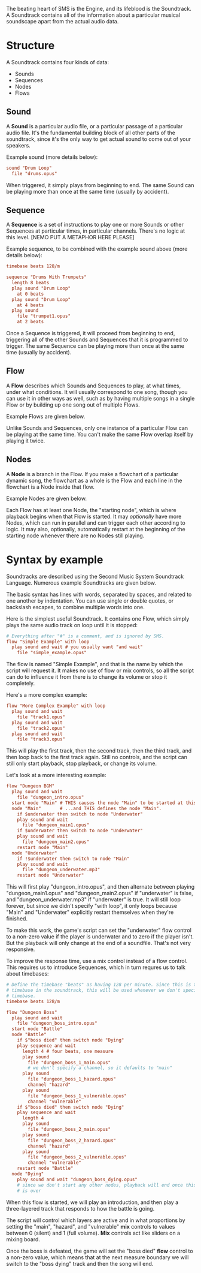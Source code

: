 The beating heart of SMS is the Engine, and its lifeblood is the Soundtrack. A Soundtrack contains all of the information about a particular musical soundscape apart from the actual audio data.

# Structure

A Soundtrack contains four kinds of data:

- Sounds
- Sequences
- Nodes
- Flows

## Sound

A **Sound** is a particular audio file, or a particular passage of a particular audio file. It's the fundamental building block of all other parts of the soundtrack, since it's the only way to get actual sound to come out of your speakers.

Example sound (more details below):

```ini
sound "Drum Loop"
  file "drums.opus"
```

When triggered, it simply plays from beginning to end. The same Sound can be playing more than once at the same time (usually by accident).

## Sequence

A **Sequence** is a set of instructions to play one or more Sounds or other Sequences at particular times, in particular channels. There's no logic at this level. [NEMO PUT A METAPHOR HERE PLEASE]

Example sequence, to be combined with the example sound above (more details below):

```ini
timebase beats 128/m

sequence "Drums With Trumpets"
  length 8 beats
  play sound "Drum Loop"
    at 0 beats
  play sound "Drum Loop"
    at 4 beats
  play sound
    file "trumpet1.opus"
    at 2 beats
```

Once a Sequence is triggered, it will proceed from beginning to end, triggering all of the other Sounds and Sequences that it is programmed to trigger. The same Sequence can be playing more than once at the same time (usually by accident).

## Flow

A **Flow** describes which Sounds and Sequences to play, at what times, under what conditions. It will usually correspond to one song, though you can use it in other ways as well, such as by having multiple songs in a single Flow or by building up one song out of multiple Flows.

Example Flows are given below.

Unlike Sounds and Sequences, only one instance of a particular Flow can be playing at the same time. You can't make the same Flow overlap itself by playing it twice.

## Nodes

A **Node** is a branch in the Flow. If you make a flowchart of a particular dynamic song, the flowchart as a whole is the Flow and each line in the flowchart is a Node inside that flow.

Example Nodes are given below.

Each Flow has at least one Node, the "starting node", which is where playback begins when that Flow is started. It may *optionally* have more Nodes, which can run in parallel and can trigger each other according to logic. It may also, optionally, automatically restart at the beginning of the starting node whenever there are no Nodes still playing.

# Syntax by example

Soundtracks are described using the Second Music System Soundtrack Language. Numerous example Soundtracks are given below.

The basic syntax has lines with words, separated by spaces, and related to one another by indentation. You can use single or double quotes, or backslash escapes, to combine multiple words into one.

Here is the simplest useful Soundtrack. It contains one Flow, which simply plays the same audio track on loop until it is stopped:

```ini
# Everything after "#" is a comment, and is ignored by SMS.
flow "Simple Example" with loop
  play sound and wait # you usually want "and wait"
    file "simple_example.opus"
```

The flow is named "Simple Example", and that is the name by which the script will request it. It makes no use of flow or mix controls, so all the script can do to influence it from there is to change its volume or stop it completely.

Here's a more complex example:

```ini
flow "More Complex Example" with loop
  play sound and wait
    file "track1.opus"
  play sound and wait
    file "track2.opus"
  play sound and wait
    file "track3.opus"
```

This will play the first track, then the second track, then the third track, and then loop back to the first track again. Still no controls, and the script can still only start playback, stop playback, or change its volume.

Let's look at a more interesting example:

```ini
flow "Dungeon BGM"
  play sound and wait
    file "dungeon_intro.opus"
  start node "Main" # THIS causes the node "Main" to be started at this point.
  node "Main"       # ...and THIS defines the node "Main".
    if $underwater then switch to node "Underwater"
    play sound and wait
      file "dungeon_main1.opus"
    if $underwater then switch to node "Underwater"
    play sound and wait
      file "dungeon_main2.opus"
    restart node "Main"
  node "Underwater"
    if !$underwater then switch to node "Main"
    play sound and wait
      file "dungeon_underwater.mp3"
    restart node "Underwater"
```

This will first play "dungeon_intro.opus", and then alternate between playing "dungeon_main1.opus" and "dungeon_main2.opus" if "underwater" is false, and "dungeon_underwater.mp3" if "underwater" is true. It will still loop forever, but since we didn't specify "with loop", it only loops because "Main" and "Underwater" explicitly restart themselves when they're finished.

To make this work, the game's script can set the "underwater" flow control to a non-zero value if the player is underwater and to zero if the player isn't. But the playback will only change at the end of a soundfile. That's not very responsive.

To improve the response time, use a mix control instead of a flow control. This requires us to introduce Sequences, which in turn requres us to talk about timebases:

```ini
# Define the timebase "beats" as having 128 per minute. Since this is the only
# timebase in the soundtrack, this will be used whenever we don't specify a
# timebase.
timebase beats 128/m

flow "Dungeon Boss"
  play sound and wait
    file "dungeon_boss_intro.opus"
  start node "Battle"
  node "Battle"
    if $"boss died" then switch node "Dying"
    play sequence and wait
      length 4 # four beats, one measure
      play sound
        file "dungeon_boss_1_main.opus"
        # we don't specify a channel, so it defaults to "main"
      play sound
        file "dungeon_boss_1_hazard.opus"
        channel "hazard"
      play sound
        file "dungeon_boss_1_vulnerable.opus"
        channel "vulnerable"
    if $"boss died" then switch node "Dying"
    play sequence and wait
      length 4
      play sound
        file "dungeon_boss_2_main.opus"
      play sound
        file "dungeon_boss_2_hazard.opus"
        channel "hazard"
      play sound
        file "dungeon_boss_2_vulnerable.opus"
        channel "vulnerable"
    restart node "Battle"
  node "Dying"
    play sound and wait "dungeon_boss_dying.opus"
    # since we don't start any other nodes, playback will end once this track
    # is over
```

When this flow is started, we will play an introduction, and then play a three-layered track that responds to how the battle is going.

The script will control which layers are active and in what proportions by setting the "main", "hazard", and "vulnerable" **mix** controls to values between 0 (silent) and 1 (full volume). **Mix** controls act like sliders on a mixing board.

Once the boss is defeated, the game will set the "boss died" **flow** control to a non-zero value, which means that at the next measure boundary we will switch to the "boss dying" track and then the song will end.


